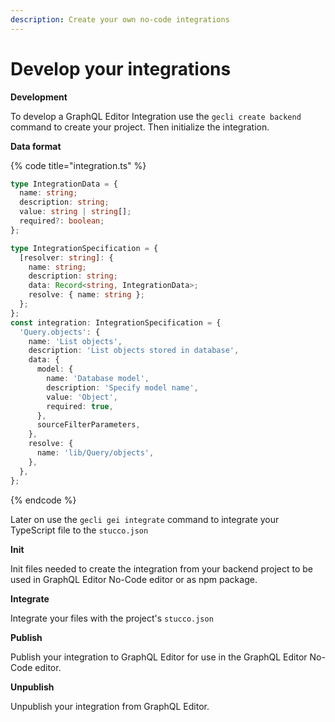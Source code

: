 ```yaml
---
description: Create your own no-code integrations
---
```


# Develop your integrations

**Development**

To develop a GraphQL Editor Integration use the `gecli create backend` command to create your project. Then initialize the integration.

**Data format**

{% code title="integration.ts" %}
```typescript
type IntegrationData = {
  name: string;
  description: string;
  value: string | string[];
  required?: boolean;
};

type IntegrationSpecification = {
  [resolver: string]: {
    name: string;
    description: string;
    data: Record<string, IntegrationData>;
    resolve: { name: string };
  };
};
const integration: IntegrationSpecification = {
  'Query.objects': {
    name: 'List objects',
    description: 'List objects stored in database',
    data: {
      model: {
        name: 'Database model',
        description: 'Specify model name',
        value: 'Object',
        required: true,
      },
      sourceFilterParameters,
    },
    resolve: {
      name: 'lib/Query/objects',
    },
  },
};
```
{% endcode %}

Later on use the `gecli gei integrate` command to integrate your TypeScript file to the `stucco.json`

**Init**

Init files needed to create the integration from your backend project to be used in GraphQL Editor No-Code editor or as npm package.

**Integrate**

Integrate your files with the project's `stucco.json`

**Publish**

Publish your integration to GraphQL Editor for use in the GraphQL Editor No-Code editor.

**Unpublish**

Unpublish your integration from GraphQL Editor.
